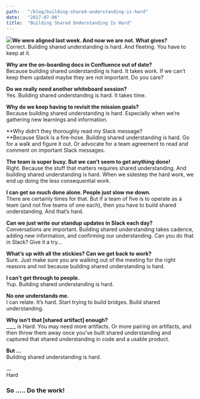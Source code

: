 ```yaml
---
path:	"/blog/building-shared-understanding-is-hard"
date:	"2017-07-06"
title:	"Building Shared Understanding Is Hard"
---
```


![](/images/1*mB7S3wypuD9so6peD084mA.png)**We were aligned last week. And now we are not. What gives?**  
Correct. Building shared understanding is hard. And fleeting. You have to keep at it.

**Why are the on-boarding docs in Confluence out of date?**  
Because building shared understanding is hard. It takes work. If we can’t keep them updated maybe they are not important. Do you care?

**Do we really need another whiteboard session?**  
Yes. Building shared understanding is hard. It takes time.

**Why do we keep having to revisit the mission goals?**  
Because building shared understanding is hard. Especially when we’re gathering new learnings and information.

**Why didn’t they thoroughly read my Slack message?  
**Because Slack is a fire-hose. Building shared understanding is hard. Go for a walk and figure it out. Or advocate for a team agreement to read and comment on important Slack messages.

**The team is super busy. But we can’t seem to get anything done!**  
Right. Because the stuff that matters requires shared understanding. And building shared understanding is hard. When we sidestep the hard work, we end up doing the less consequential work.

**I can get so much done alone. People just slow me down.**  
There are certainly times for that. But if a team of five is to operate as a team (and not five teams of one each), then you have to build shared understanding. And that’s hard.

**Can we just write our standup updates in Slack each day?**  
Conversations are important. Building shared understanding takes cadence, adding new information, and confirming our understanding. Can you do that in Slack? Give it a try…

**What’s up with all the stickies? Can we get back to work?**  
Sure. Just make sure you are walking out of the meeting for the right reasons and not because building shared understanding is hard.

**I can’t get through to people.**  
Yup. Building shared understanding is hard.

**No one understands me.**  
I can relate. It’s hard. Start trying to build bridges. Build shared understanding.

**Why isn’t that [shared artifact] enough?**  
\_\_\_\_ is Hard. You may need more artifacts. Or more pairing on artifacts, and then throw them away once you’ve built shared understanding and captured that shared understanding in code and a usable product.

**But …**  
Building shared understanding is hard.

**…**  
Hard

### So ….. Do the work!


